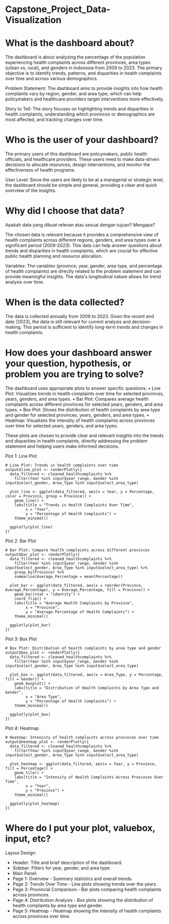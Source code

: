 # Capstone_Project_Data-Visualization


# What is the dashboard about?

The dashboard is about analyzing the percentage of the population experiencing health complaints across different provinces, area types (urban vs. rural), and genders in Indonesia from 2009 to 2023. The primary objective is to identify trends, patterns, and disparities in health complaints over time and across various demographics.

Problem Statement: The dashboard aims to provide insights into how health complaints vary by region, gender, and area type, which can help policymakers and healthcare providers target interventions more effectively.

Story to Tell: The story focuses on highlighting trends and disparities in health complaints, understanding which provinces or demographics are most affected, and tracking changes over time.


# Who is the user of your dashboard?

The primary users of this dashboard are policymakers, public health officials, and healthcare providers. These users need to make data-driven decisions to allocate resources, design interventions, and monitor the effectiveness of health programs.

User Level: Since the users are likely to be at a managerial or strategic level, the dashboard should be simple and general, providing a clear and quick overview of the insights.


# Why did I choose that data?

Apakah data yang dibuat relevan atau sesuai dengan tujuan? Mengapa?

The chosen data is relevant because it provides a comprehensive view of health complaints across different regions, genders, and area types over a significant period (2009-2023). This data can help answer questions about trends and disparities in health complaints, which are crucial for effective public health planning and resource allocation.

Variables: The variables (province, year, gender, area type, and percentage of health complaints) are directly related to the problem statement and can provide meaningful insights. The data's longitudinal nature allows for trend analysis over time.


# When is the data collected?

The data is collected annually from 2009 to 2023. Given the recent end date (2023), the data is still relevant for current analysis and decision-making. This period is sufficient to identify long-term trends and changes in health complaints.


# How does your dashboard answer your question, hypothesis, or problem you are trying to solve?

The dashboard uses appropriate plots to answer specific questions:
•	Line Plot: Visualizes trends in health complaints over time for selected provinces, years, genders, and area types.
• Bar Plot: Compares average health complaints across different provinces for selected years, genders, and area types.
• Box Plot: Shows the distribution of health complaints by area type and gender for selected provinces, years, genders, and area types.
• Heatmap: Visualizes the intensity of health complaints across provinces over time for selected years, genders, and area types.

These plots are chosen to provide clear and relevant insights into the trends and disparities in health complaints, directly addressing the problem statement and helping users make informed decisions.


Plot 1: Line Plot
```{r}
# Line Plot: Trends in health complaints over time
output$line_plot <- renderPlotly({
  data_filtered <- cleaned_healthcomplaints %>%
    filter(Year %in% input$year_range, Gender %in% input$select_gender, Area_Type %in% input$select_area_type)
  
  plot_line <- ggplot(data_filtered, aes(x = Year, y = Percentage, color = Province, group = Province)) +
    geom_line() +
    labs(title = "Trends in Health Complaints Over Time",
         x = "Year",
         y = "Percentage of Health Complaints") +
    theme_minimal()
  
  ggplotly(plot_line)
})
```

Plot 2: Bar Plot
```{r}
# Bar Plot: Compare health complaints across different provinces
output$bar_plot <- renderPlotly({
  data_filtered <- cleaned_healthcomplaints %>%
    filter(Year %in% input$year_range, Gender %in% input$select_gender, Area_Type %in% input$select_area_type) %>%
    group_by(Province) %>%
    summarise(Average_Percentage = mean(Percentage))
  
  plot_bar <- ggplot(data_filtered, aes(x = reorder(Province, Average_Percentage), y = Average_Percentage, fill = Province)) +
    geom_bar(stat = "identity") +
    coord_flip() +
    labs(title = "Average Health Complaints by Province",
         x = "Province",
         y = "Average Percentage of Health Complaints") +
    theme_minimal()
  
  ggplotly(plot_bar)
})
```

Plot 3: Box Plot
```{r}
# Box Plot: Distribution of health complaints by area type and gender
output$box_plot <- renderPlotly({
  data_filtered <- cleaned_healthcomplaints %>%
    filter(Year %in% input$year_range, Gender %in% input$select_gender, Area_Type %in% input$select_area_type)
  
  plot_box <- ggplot(data_filtered, aes(x = Area_Type, y = Percentage, fill = Gender)) +
    geom_boxplot() +
    labs(title = "Distribution of Health Complaints by Area Type and Gender",
         x = "Area Type",
         y = "Percentage of Health Complaints") +
    theme_minimal()
  
  ggplotly(plot_box)
})
```

Plot 4: Heatmap
```{r}
# Heatmap: Intensity of health complaints across provinces over time
output$heatmap_plot <- renderPlotly({
  data_filtered <- cleaned_healthcomplaints %>%
    filter(Year %in% input$year_range, Gender %in% input$select_gender, Area_Type %in% input$select_area_type)
  
  plot_heatmap <- ggplot(data_filtered, aes(x = Year, y = Province, fill = Percentage)) +
    geom_tile() +
    labs(title = "Intensity of Health Complaints Across Provinces Over Time",
         x = "Year",
         y = "Province") +
    theme_minimal()
  
  ggplotly(plot_heatmap)
})
```


# Where do I put your plot, valuebox, input, etc?
Layout Design:
- Header: Title and brief description of the dashboard.
- Sidebar: Filters for year, gender, and area type.
- Main Panel:
- Page 1: Overview - Summary statistics and overall trends.
- Page 2: Trends Over Time - Line plots showing trends over the years.
- Page 3: Provincial Comparison - Bar plots comparing health complaints across provinces.
- Page 4: Distribution Analysis - Box plots showing the distribution of health complaints by area type and gender.
- Page 5: Heatmap - Heatmap showing the intensity of health complaints across provinces over time.
